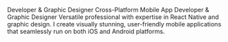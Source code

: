 Developer & Graphic Designer
Cross-Platform Mobile App Developer &
Graphic Designer
Versatile professional with expertise in React Native and graphic design. I create visually stunning, user-friendly mobile applications that seamlessly run on both iOS and Android platforms.
